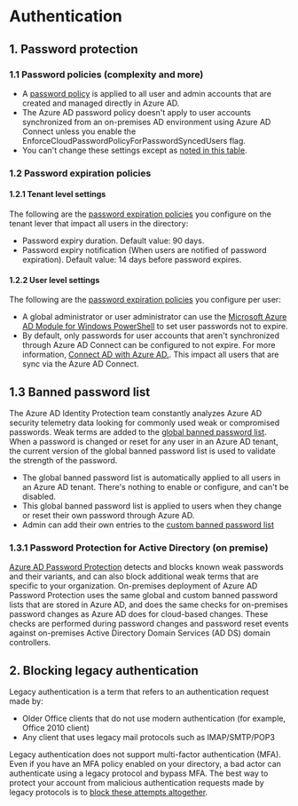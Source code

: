 

# Authentication

## 1. Password protection

### 1.1 Password policies (complexity and more)

- A [password policy](https://docs.microsoft.com/azure/active-directory/authentication/concept-password-ban-bad-combined-policy#azure-ad-password-policies) is applied to all user and admin accounts that are created and managed directly in Azure AD. 
- The Azure AD password policy doesn't apply to user accounts synchronized from an on-premises AD environment using Azure AD Connect unless you enable the EnforceCloudPasswordPolicyForPasswordSyncedUsers flag.
- You can't change these settings except as [noted in this table](https://docs.microsoft.com/azure/active-directory/authentication/concept-password-ban-bad-combined-policy#azure-ad-password-policies).

### 1.2 Password expiration policies

#### 1.2.1 Tenant level settings

The following are the [password expiration policies](https://docs.microsoft.com/azure/active-directory/authentication/concept-password-ban-bad-combined-policy#password-expiration-policies) you configure on the tenant lever that impact all users in the directory:

- Password expiry duration. Default value: 90 days.
- Password expiry notification (When users are notified of password expiration). Default value: 14 days before password expires.

#### 1.2.2 User level settings

The following are the [password expiration policies](https://docs.microsoft.com/azure/active-directory/authentication/concept-password-ban-bad-combined-policy#password-expiration-policies) you configure per user:

- A global administrator or user administrator can use the [Microsoft Azure AD Module for Windows PowerShell](https://docs.microsoft.com/powershell/module/Azuread/?view=azureadps-2.0) to set user passwords not to expire.
- By default, only passwords for user accounts that aren't synchronized through Azure AD Connect can be configured to not expire. For more information, [Connect AD with Azure AD.](https://docs.microsoft.com/azure/active-directory/hybrid/how-to-connect-password-hash-synchronization#password-expiration-policy). This impact all users that are sync via the Azure AD Connect.

## 1.3 Banned password list

The Azure AD Identity Protection team constantly analyzes Azure AD security telemetry data looking for commonly used weak or compromised passwords. Weak terms are added to the [global banned password list](https://docs.microsoft.com/azure/active-directory/authentication/concept-password-ban-bad). When a password is changed or reset for any user in an Azure AD tenant, the current version of the global banned password list is used to validate the strength of the password.

- The global banned password list is automatically applied to all users in an Azure AD tenant. There's nothing to enable or configure, and can't be disabled. 
- This global banned password list is applied to users when they change or reset their own password through Azure AD.
- Admin can add their own entries to the [custom banned password list](https://docs.microsoft.com/azure/active-directory/authentication/concept-password-ban-bad#custom-banned-password-list)

### 1.3.1 Password Protection for Active Directory (on premise)

[Azure AD Password Protection](https://docs.microsoft.com/azure/active-directory/authentication/concept-password-ban-bad-on-premises) detects and blocks known weak passwords and their variants, and can also block additional weak terms that are specific to your organization. On-premises deployment of Azure AD Password Protection uses the same global and custom banned password lists that are stored in Azure AD, and does the same checks for on-premises password changes as Azure AD does for cloud-based changes. These checks are performed during password changes and password reset events against on-premises Active Directory Domain Services (AD DS) domain controllers.

## 2. Blocking legacy authentication

Legacy authentication is a term that refers to an authentication request made by:

- Older Office clients that do not use modern authentication (for example, Office 2010 client)
- Any client that uses legacy mail protocols such as IMAP/SMTP/POP3

Legacy authentication does not support multi-factor authentication (MFA). Even if you have an MFA policy enabled on your directory, a bad actor can authenticate using a legacy protocol and bypass MFA. The best way to protect your account from malicious authentication requests made by legacy protocols is to [block these attempts altogether](https://docs.microsoft.com/azure/active-directory/fundamentals/concept-fundamentals-block-legacy-authentication).

